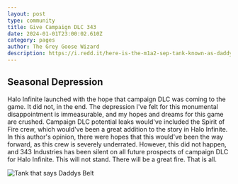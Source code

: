 ```yaml
---
layout: post
type: community
title: Give Campaign DLC 343
date: 2024-01-01T23:00:02.610Z
category: pages
author: The Grey Goose Wizard
description: https://i.redd.it/here-is-the-m1a2-sep-tank-known-as-daddys-belt-and-its-v0-q51lam179cla1.jpg?width=1200&format=pjpg&auto=webp&s=a18236a3701ab2bce1e22bdd78240828f1a4f26d
---
```

## Seasonal Depression

Halo Infinite launched with the hope that campaign DLC was coming to the game. It did not, in the end. The depression I've felt for this monumental disappointment is immeasurable, and my hopes and dreams for this game are crushed. Campaign DLC potential leaks would've included the Spirit of Fire crew, which would've been a great addition to the story in Halo Infinite. In this author's opinion, there were hopes that this would've been the way forward, as this crew is severely underrated. However, this did not happen, and 343 Industries has been silent on all future prospects of campaign DLC for Halo Infinite. This will not stand. There will be a great fire. That is all.

![Tank that says Daddys Belt](https://cdn.camellia.wiki/images/uploads/belt.jpg)
